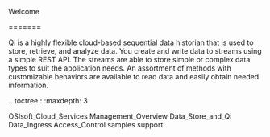 Welcome

=======

Qi is a highly flexible cloud-based sequential data historian that is
used to store, retrieve, and analyze data. You create and write data
to streams using a simple REST API. The streams are able to store simple or
complex data types to suit the application needs. An assortment of
methods with customizable behaviors are available to read data and
easily obtain needed information.




.. toctree::
   :maxdepth: 3

   OSIsoft_Cloud_Services
   Management_Overview
   Data_Store_and_Qi
   Data_Ingress
   Access_Control
   samples
   support

 
   
   
